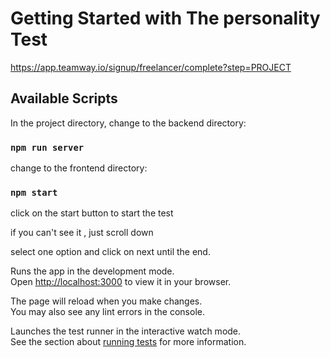 # Getting Started with The personality Test

https://app.teamway.io/signup/freelancer/complete?step=PROJECT

## Available Scripts

In the project directory, change to the backend directory:

### `npm run server`
change to the frontend directory:

### `npm start`

click on the start button to start the test 

if you can't see it , just scroll down

select one option and click on next until the end.


Runs the app in the development mode.\
Open [http://localhost:3000](http://localhost:3000) to view it in your browser.

The page will reload when you make changes.\
You may also see any lint errors in the console.

Launches the test runner in the interactive watch mode.\
See the section about [running tests](https://facebook.github.io/create-react-app/docs/running-tests) for more information.

